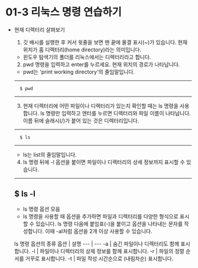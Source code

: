# 01-3 리눅스 명령 연습하기

- 현재 디렉터리 살펴보기
    1. 깃 배시를 실행한 후 커서 윗줄을 보면 맨 끝에 물결 표시(~)가 있습니다. 현재 위치가 홈 디렉터리(home directory)라는 의미입니다.
    - 윈도우 탐색기의 폴더를 리눅스에서는 디렉터리라고 합니다.
    2. pwd 명령을 입력하고 enter를 누르세요. 현재 위치의 경로가 나타납니다.
    - pwd는 'print working directory'의 줄임말입니다.
    ---
        $ pwd
    ---
    3. 현재 디렉터리에 어떤 파일이나 디렉터리가 있는지 확인할 때는 ls 명령을 사용합니다. ls 명령만 입력하고 엔터를 누르면 디렉터리와 파일 이름이 나타납니다. 이름 뒤에 슬래시(/)가 붙어 있는 것은 디렉터리입니다.
    ---
        $ ls
    ---
    - ls는 list의 줄임말입니다.
    4. ls 명령 뒤에 -l 옵션을 붙이면 파일이나 디렉터리의 상세 정보까지 표시할 수 있습니다.
    ---
    $ ls -l
    ---

    - ls 명령 옵션 모음
    - ls 명령을 사용할 때 옵션을 추가하면 파일과 디렉터리를 다양한 형식으로 표시할 수 있습니다. ls 명령 다음에 붙임표(-)을 붙이고 옵션을 나타내는 문자를 작성합니다. 이때 -al처럼 옵션을 2개 이상 사용할 수 있습니다.

    ls 명령 옵션의 종류
    옵션 | 설명
    --- | ---
    -a | 숨긴 파일이나 디렉터리도 함께 표시합니다.
    -l | 파일이나 디렉터리의 상제 정보를 함께 표시합니다.
    -r | 파일의 정렬 순서를 거꾸로 표시합니다.
    -t | 파일 작성 시간순으로 (내림차순) 표시합니다.
